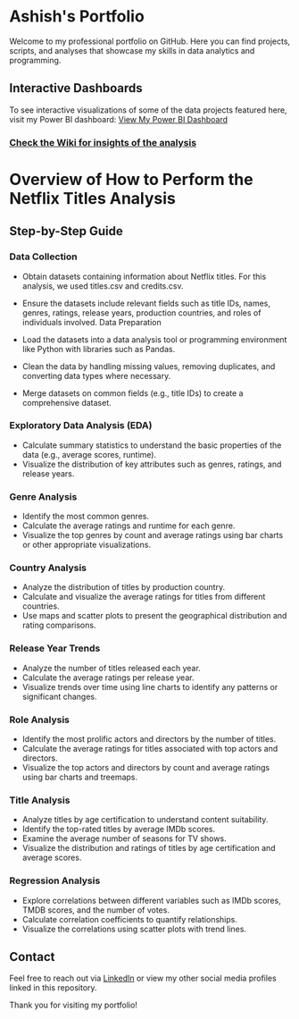 # Ashish's Portfolio

Welcome to my professional portfolio on GitHub. Here you can find projects, scripts, and analyses that showcase my skills in data analytics and programming.

## Interactive Dashboards
To see interactive visualizations of some of the data projects featured here, visit my Power BI dashboard:
[View My Power BI Dashboard](https://app.powerbi.com/reportEmbed?reportId=42ad8f97-4670-48fd-aee3-156b02e07a46&autoAuth=true&ctid=4a5378f9-29f4-4d3e-be89-669d03ada9d8) 

### <ins> Check the Wiki for insights of the analysis </ins>

# Overview of How to Perform the Netflix Titles Analysis
## Step-by-Step Guide
### Data Collection

* Obtain datasets containing information about Netflix titles. For this analysis, we used titles.csv and credits.csv.
* Ensure the datasets include relevant fields such as title IDs, names, genres, ratings, release years, production countries, and roles of individuals involved.
Data Preparation

* Load the datasets into a data analysis tool or programming environment like Python with libraries such as Pandas.
* Clean the data by handling missing values, removing duplicates, and converting data types where necessary.
* Merge datasets on common fields (e.g., title IDs) to create a comprehensive dataset.
### Exploratory Data Analysis (EDA)

* Calculate summary statistics to understand the basic properties of the data (e.g., average scores, runtime).
* Visualize the distribution of key attributes such as genres, ratings, and release years.
### Genre Analysis

* Identify the most common genres.
* Calculate the average ratings and runtime for each genre.
* Visualize the top genres by count and average ratings using bar charts or other appropriate visualizations.
### Country Analysis

* Analyze the distribution of titles by production country.
* Calculate and visualize the average ratings for titles from different countries.
* Use maps and scatter plots to present the geographical distribution and rating comparisons.
### Release Year Trends

* Analyze the number of titles released each year.
* Calculate the average ratings per release year.
* Visualize trends over time using line charts to identify any patterns or significant changes.
### Role Analysis

* Identify the most prolific actors and directors by the number of titles.
* Calculate the average ratings for titles associated with top actors and directors.
* Visualize the top actors and directors by count and average ratings using bar charts and treemaps.
### Title Analysis

* Analyze titles by age certification to understand content suitability.
* Identify the top-rated titles by average IMDb scores.
* Examine the average number of seasons for TV shows.
* Visualize the distribution and ratings of titles by age certification and average scores.
### Regression Analysis

* Explore correlations between different variables such as IMDb scores, TMDB scores, and the number of votes.
* Calculate correlation coefficients to quantify relationships.
* Visualize the correlations using scatter plots with trend lines.

## Contact
Feel free to reach out via [LinkedIn](https://www.linkedin.com/in/ashishjohnson/) or view my other social media profiles linked in this repository.

Thank you for visiting my portfolio!
